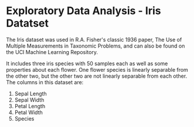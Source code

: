 # Exploratory Data Analysis - Iris Datatset

The Iris dataset was used in R.A. Fisher's classic 1936 paper, The Use of Multiple Measurements in Taxonomic Problems, and can also be found on the UCI Machine Learning Repository.

It includes three iris species with 50 samples each as well as some properties about each flower. One flower species is linearly separable from the other two, but the other two are not linearly separable from each other.
The columns in this dataset are:

1. Sepal Length
2. Sepal Width
3. Petal Length
4. Petal Width
5. Species
